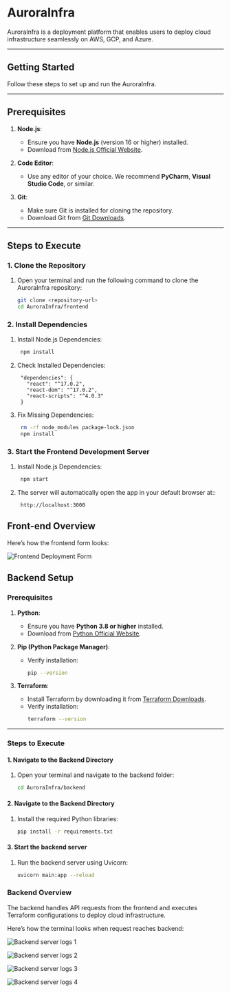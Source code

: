 # **AuroraInfra**

AuroraInfra is a deployment platform that enables users to deploy cloud infrastructure seamlessly on AWS, GCP, and Azure. 

---

## **Getting Started**

Follow these steps to set up and run the AuroraInfra.

---

## **Prerequisites**

1. **Node.js**:
   - Ensure you have **Node.js** (version 16 or higher) installed.
   - Download from [Node.js Official Website](https://nodejs.org/).

2. **Code Editor**:
   - Use any editor of your choice. We recommend **PyCharm**, **Visual Studio Code**, or similar.

3. **Git**:
   - Make sure Git is installed for cloning the repository.
   - Download Git from [Git Downloads](https://git-scm.com/downloads).

---

## **Steps to Execute**

### **1. Clone the Repository**
1. Open your terminal and run the following command to clone the AuroraInfra repository:
   ```bash
   git clone <repository-url>
   cd AuroraInfra/frontend

### **2. Install Dependencies**
1. Install Node.js Dependencies:
   ```bash
    npm install

2. Check Installed Dependencies:
   ```text
    "dependencies": {
      "react": "^17.0.2",
      "react-dom": "^17.0.2",
      "react-scripts": "^4.0.3"
    }
3. Fix Missing Dependencies:
   ```bash
    rm -rf node_modules package-lock.json
    npm install
### **3. Start the Frontend Development Server**
1. Install Node.js Dependencies:
   ```bash
    npm start
2. The server will automatically open the app in your default browser at::
   ```text
    http://localhost:3000
## Front-end Overview

Here’s how the frontend form looks:

![Frontend Deployment Form](./images/frontend-form.png "Frontend Deployment Form")

## **Backend Setup**

### **Prerequisites**

1. **Python**:
   - Ensure you have **Python 3.8 or higher** installed.
   - Download from [Python Official Website](https://www.python.org/).

2. **Pip (Python Package Manager)**:
   - Verify installation:
     ```bash
     pip --version
     ```

3. **Terraform**:
   - Install Terraform by downloading it from [Terraform Downloads](https://www.terraform.io/downloads.html).
   - Verify installation:
     ```bash
     terraform --version
     ```

---

### **Steps to Execute**

#### **1. Navigate to the Backend Directory**
1. Open your terminal and navigate to the backend folder:
   ```bash
   cd AuroraInfra/backend
#### **2. Navigate to the Backend Directory**
1. Install the required Python libraries:
   ```bash
   pip install -r requirements.txt
   
#### **3. Start the backend server**
1. Run the backend server using Uvicorn:
   ```bash
   uvicorn main:app --reload

### **Backend Overview**
The backend handles API requests from the frontend and executes Terraform configurations to deploy cloud infrastructure.

Here’s how the terminal looks when request reaches backend:

![Backend server logs 1](./images/backend_1.png "Backend server logs 1")

![Backend server logs 2](./images/backend_2.png "Backend server logs 2")

![Backend server logs 3](./images/backend_3.png "Backend server logs 3")

![Backend server logs 4](./images/backend_4.png "Backend server logs 3")

